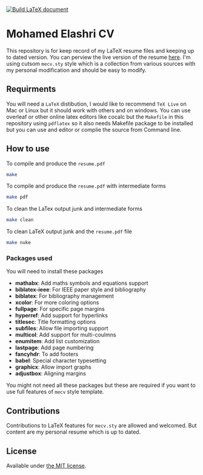 [![Build LaTeX document](https://github.com/MohamedElashri/ME-Resume/actions/workflows/compile_action.yml/badge.svg)](https://github.com/MohamedElashri/ME-Resume/actions/workflows/compile_action.yml)

# Mohamed Elashri CV 


This repository is for keep record of my LaTeX resume files and keeping up to dated version. You can perview the live version of the resume [here](https://melashri.net/CV.pdf "Mohamed's Resume"). I'm using cutsom `mecv.sty` style which is a collection from various sources with my personal modification and should be easy to modify. 

## Requirments 
You will need a `LaTeX` distibution, I would like to recommend `TeX Live` on Mac or Linux but it should work with others and on windows. You can use overleaf or other online latex editors like cocalc but the `Makefile` in this repository using `pdflatex` so it also needs Makefile package to be installed but you can use and editor or complie the source from Command line. 

## How to use

To compile and produce the `resume.pdf` 

```bash
make 
```

To compile and produce the `resume.pdf` with intermediate forms

```bash
make pdf
```



To clean the LaTex output junk and intermediate forms

```bash
make clean
```

To clean LaTeX output junk and the `resume.pdf` file 

```bash
make nuke
```
### Packages used 

You will need to install these packages 
- **mathabx**: Add maths symbols and equations support
- **biblatex-ieee**: For IEEE paper style and bibliography
- **biblatex**: For bibliography management 
- **xcolor**: For more coloring options
- **fullpage**: For specific page margins
- **hyperref**: Add support for hyperlinks
- **titlesec**: Title formatting options
- **subfiles**: Allow file importing support
- **multicol**: Add support for multi-coulmns
- **enumitem**: Add list customization
- **lastpage**: Add page numbering
- **fancyhdr**: To add footers
- **babel**: Special character typesetting
- **graphicx**: Allow import graphs 
- **adjustbox**: Aligning margins

You might not need all these packages but these are required if you want to use full features of `mecv` style template. 

## Contributions

Contributions to LaTeX features for `mecv.sty` are allowed and welcomed. But content are my personal resume which is up to dated. 

## License

Available under [the MIT license](https://github.com/MohamedElashri/ME-Resume/blob/Main/LICENSE.md).
